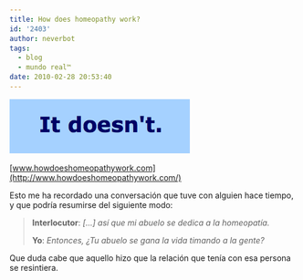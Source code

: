 ```yaml
---
title: How does homeopathy work?
id: '2403'
author: neverbot
tags:
  - blog
  - mundo real™
date: 2010-02-28 20:53:40
---
```


![Captura de pantalla 2010-02-28 a las 20.50.07.png](./how-does-homeopathy-work/Captura-de-pantalla-2010-02-28-a-las-20.50.07.png)

[www.howdoeshomeopathywork.com](http://www.howdoeshomeopathywork.com/)  

Esto me ha recordado una conversación que tuve con alguien hace tiempo, y que podría resumirse del siguiente modo:

> **Interlocutor**: _\[...\] así que mi abuelo se dedica a la homeopatía._
>
> **Yo**: _Entonces, ¿Tu abuelo se gana la vida timando a la gente?_

Que duda cabe que aquello hizo que la relación que tenía con esa persona se resintiera.
